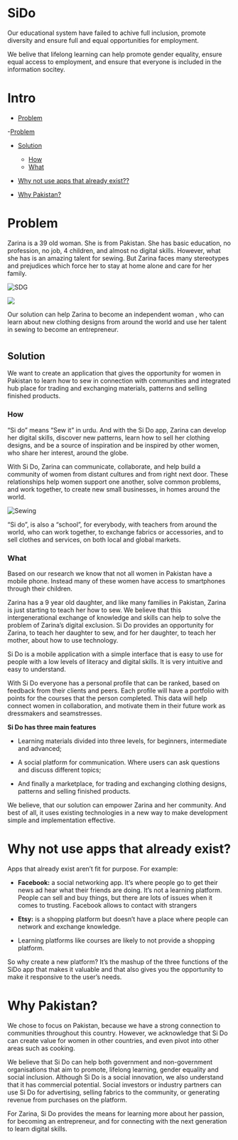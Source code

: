 # SiDo
Our educational system have failed to achive full inclusion, promote diversity and ensure full and equal opportunities for employment. 

We belive that lifelong learning can help promote gender equality, ensure equal access to employment, and ensure that everyone is included in the information socitey. 

# Intro

- [Problem](#Problem)

-<a href="https://sephiel45.github.io/test-project-SDG-Market/#solution">Problem</a>

- [Solution](#Solution)
    - [How](#How)
    - [What](#What)
    
- [Why not use apps that already exist??](#Why-not-use-apps-that-already-exist)
- [Why Pakistan?](#Why-Pakistan)
    
# Problem 
Zarina is a 39 old woman. She is from Pakistan. She has basic education, no profession, no job, 4 children, and almost no digital skills. However, what she has is an amazing talent for sewing. But Zarina faces many stereotypes and prejudices which force her to stay at home alone and care for her family.

![SDG](https://github.com/alinkaZ/SiDo/blob/master/sdg.png)

<img src="https://media.gettyimages.com/photos/stack-of-books-picture-id157482029?s=612x612">

Our solution can help Zarina to become an independent woman , who can learn about new clothing designs from around the world and use her talent in sewing to become an entrepreneur. 
    
# <h2 id="solution"> Solution</h2>
We want to create an application that gives the opportunity for women in Pakistan to learn how to sew in connection with communities and integrated hub place for trading and exchanging materials, patterns and selling finished products.
    
### How
“Si do” means “Sew it” in urdu. And with the Si Do app, Zarina can develop her digital skills, discover new patterns, learn how to sell her clothing designs, and be a source of inspiration and be inspired by other women, who share her interest, around the globe.

With Si Do, Zarina can communicate, collaborate, and help build a community of women from distant cultures and from right next door. These relationships help women support one another, solve common problems, and work together, to create new small businesses, in homes around the world.

![Sewing](https://github.com/alinkaZ/SiDo/blob/master/Sewing.jpg)

“Si do”, is also a “school”, for everybody, with teachers from around the world, who can work together, to exchange fabrics or accessories, and to sell clothes and services, on both local and global markets. 

### What
Based on our research we know that not all women in Pakistan have a mobile phone. Instead many of these women have access to smartphones through their children.

Zarina has a 9 year old daughter, and like many families in Pakistan, Zarina is just starting to teach her how to sew. We believe that this intergenerational exchange of knowledge and skills can help to solve the problem of Zarina’s digital exclusion. Si Do provides an opportunity for Zarina, to teach her daughter to sew, and for her daughter, to teach her mother, about how to use technology. 

Si Do is a mobile application with a simple interface that is easy to use for people with a low levels of literacy and digital skills. It is very intuitive and easy to understand. 

With Si Do everyone has a personal profile that can be ranked, based on feedback from their clients and peers. Each profile will have a portfolio with points for the courses that the person completed. This data will help connect women in collaboration, and motivate them in their future work as dressmakers and seamstresses. 

**Si Do has three main features**
- Learning materials divided into three levels, for beginners, intermediate and advanced;

- A social platform for communication. Where users can ask questions and discuss different topics; 

- And finally a marketplace, for trading and exchanging clothing designs, patterns and selling finished products. 

We believe, that our solution can empower Zarina and her community. And best of all, it uses existing technologies in a new way to make development simple and implementation effective.

# Why not use apps that already exist?

Apps that already exist aren’t fit for purpose. For example:

- **Facebook:** a social networking app. It’s where people go to get their news ad hear what their friends are doing. It’s not a learning platform. People can sell and buy things, but there are lots of issues when it comes to trusting. Facebook allows to contact with strangers

- **Etsy:** is a shopping platform but doesn’t have a place where people can network and exchange knowledge.

- Learning platforms like courses are likely to not provide a shopping platform.

So why create a new platform? It’s the mashup of the three functions of the SiDo app that makes it valuable and that also gives you the opportunity to make it responsive to the user’s needs. 

# Why Pakistan?
We chose to focus on Pakistan, because we have a strong connection to communities throughout this country. However, we acknowledge that Si Do can create value for women in other countries, and even pivot into other areas such as cooking. 

We believe that Si Do can help both government and non-government organisations that aim to promote, lifelong learning, gender equality and social inclusion. Although Si Do is a social innovation, we also understand that it has commercial potential. Social investors or industry partners can use Si Do for advertising, selling fabrics to the community, or generating revenue from purchases on the platform. 

For Zarina, Si Do provides the means for learning more about her passion, for becoming an entrepreneur, and for connecting with the next generation to learn digital skills.


